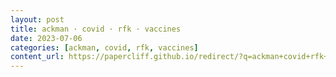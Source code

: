 ```yaml
---
layout: post
title: ackman · covid · rfk · vaccines
date: 2023-07-06
categories: [ackman, covid, rfk, vaccines]
content_url: https://papercliff.github.io/redirect/?q=ackman+covid+rfk+vaccines&tbs=cdr:1,cd_min:7/5/2023,cd_max:7/7/2023
---
```


